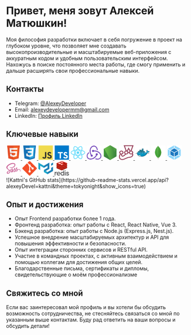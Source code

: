 <!-- Заголовок -->
<h1>Привет, меня зовут Алексей Матюшкин!</h1>

<!-- Описание о себе -->
<p>
  Моя философия разработки включает в себя погружение в проект на глубоком уровне, что позволяет мне создавать высокопроизводительные и масштабируемые веб-приложения с аккуратным кодом и удобным пользовательским интерфейсом. Нахожусь в поиске постоянного места работы, где смогу применить и дальше расширять свои профессиональные навыки.
</p>

<!-- Контакты -->
<h2>Контакты</h2>
<ul>
  <li>Telegram: <a href="https://t.me/AlexeyDeveloper">@AlexeyDeveloper</a></li>
  <li>Email: <a href="mailto:alexeydevelopermm@gmail.com">alexeydevelopermm@gmail.com</a></li>
  <li>LinkedIn: <a href="https://www.linkedin.com/in/aleksei-matiushkin-dev/">Профиль LinkedIn</a></li>
</ul>

<h2>Ключевые навыки</h2>
<div>
  <a href="#" title="HTML">
    <img src="https://github.com/devicons/devicon/blob/master/icons/html5/html5-original.svg" alt="HTML" width="40" height="40">
  </a>
  <a href="#" title="CSS">
    <img src="https://github.com/devicons/devicon/blob/master/icons/css3/css3-original.svg" alt="CSS" width="40" height="40">
  </a>
  <a href="#" title="JavaScript">
    <img src="https://github.com/devicons/devicon/blob/master/icons/javascript/javascript-original.svg" alt="JavaScript" width="40" height="40">
  </a>
  <a href="#" title="TypeScript">
    <img src="https://github.com/devicons/devicon/blob/master/icons/typescript/typescript-original.svg" alt="TypeScript" width="40" height="40">
  </a>
  <a href="#" title="ReactJS">
    <img src="https://github.com/devicons/devicon/blob/master/icons/react/react-original.svg" alt="ReactJS" width="40" height="40">
  </a>
  <a href="#" title="Redux">
    <img src="https://github.com/devicons/devicon/blob/master/icons/redux/redux-original.svg" alt="Redux" width="40" height="40">
  </a>
  <a href="#" title="Node.js">
    <img src="https://github.com/devicons/devicon/blob/master/icons/nodejs/nodejs-original.svg" alt="Node.js" width="40" height="40">
  </a>
  <a href="#" title="Jest">
    <img src="https://github.com/devicons/devicon/blob/master/icons/jest/jest-plain.svg" alt="Jest" width="40" height="40">
  </a>
  <a href="#" title="Docker">
    <img src="https://github.com/devicons/devicon/blob/master/icons/docker/docker-original.svg" alt="Docker" width="40" height="40">
  </a>
  <a href="#" title="mongodb">
    <img src="https://github.com/devicons/devicon/raw/master/icons/mongodb/mongodb-original.svg" alt="mongodb" width="40" height="40">
  </a>
  <a href="#" title="Webpack">
    <img src="https://github.com/devicons/devicon/raw/master/icons/webpack/webpack-original.svg" alt="webpack" width="40" height="40">
  </a>
  <a href="#" title="Sass">
    <img src="https://github.com/devicons/devicon/raw/master/icons/sass/sass-original.svg" alt="Sass" width="40" height="40">
  </a>
  <a href="#" title="Git">
    <img src="https://github.com/devicons/devicon/blob/master/icons/git/git-original.svg" alt="Git" width="40" height="40">
  </a>
  <a href="#" title="materialui">
    <img src="https://github.com/devicons/devicon/blob/master/icons/materialui/materialui-original.svg" alt="materialui" width="40" height="40">
  </a>
  <a href="#" title="redis">
    <img src="https://github.com/devicons/devicon/blob/master/icons/redis/redis-original-wordmark.svg" alt="redis" width="40" height="40">
  </a>
</div>
![Kattni's GitHub stats](https://github-readme-stats.vercel.app/api?alexeyDevel=kattni&theme=tokyonight&show_icons=true)
<!-- Опыт и достижения -->
<h2>Опыт и достижения</h2>
<ul>
  <li>Опыт Frontend разработки более 1 года.</li>
  <li>Фронтенд разработка: опыт работы с React, React Native, Vue 3.</li>
  <li>Бэкенд разработка: опыт работы с Node.js (Express.js, Nest.js).</li>
  <li>Успешное внедрение масштабируемых архитектур и API для повышения эффективности и безопасности.</li>
  <li>Опыт интеграции сторонних сервисов и RESTful API.</li>
  <li>Участие в командных проектах, с активным взаимодействием и помощью коллегам для достижения общих целей.</li>
  <li>Благодарственные письма, сертификаты и дипломы, свидетельствующие о моём профессионализме</li>
</ul>
<!-- Связь -->
<h2>Свяжитесь со мной</h2>
<p>
  Если вас заинтересовал мой профиль и вы хотели бы обсудить возможность сотрудничества, не стесняйтесь связаться со мной по указанным выше контактам. Буду рад ответить на ваши вопросы и обсудить детали!
</p>

